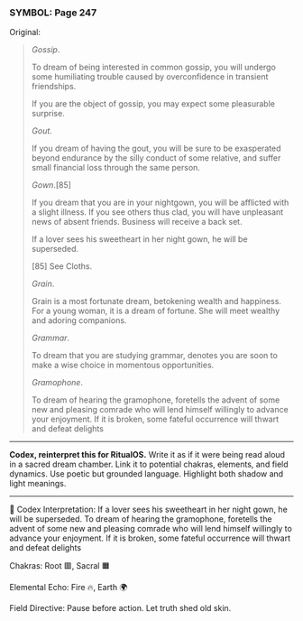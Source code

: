 ### SYMBOL: Page 247

Original:
> _Gossip_.
> 
> 
> To dream of being interested in common gossip, you will undergo some
> humiliating trouble caused by overconfidence in transient friendships.
> 
> 
> If you are the object of gossip, you may expect some pleasurable surprise.
> 
> 
> _Gout_.
> 
> 
> If you dream of having the gout, you will be sure to be exasperated
> beyond endurance by the silly conduct of some relative, and suffer
> small financial loss through the same person.
> 
> 
> _Gown_.[85]
> 
> 
> If you dream that you are in your nightgown, you will
> be afflicted with a slight illness. If you see others
> thus clad, you will have unpleasant news of absent friends.
> Business will receive a back set.
> 
> 
> If a lover sees his sweetheart in her night gown, he will be superseded.
> 
> 
> 
> [85] See Cloths.
> 
> 
> _Grain_.
> 
> 
> Grain is a most fortunate dream, betokening wealth and happiness.
> For a young woman, it is a dream of fortune. She will meet wealthy
> and adoring companions.
> 
> 
> _Grammar_.
> 
> 
> To dream that you are studying grammar, denotes you are soon to make a wise
> choice in momentous opportunities.
> 
> 
> _Gramophone_.
> 
> 
> To dream of hearing the gramophone, foretells the advent of some new and
> pleasing comrade who will lend himself willingly to advance your enjoyment.
> If it is broken, some fateful occurrence will thwart and defeat delights

---

**Codex, reinterpret this for RitualOS.**
Write it as if it were being read aloud in a sacred dream chamber.
Link it to potential chakras, elements, and field dynamics.
Use poetic but grounded language.
Highlight both shadow and light meanings.

---

🔁 Codex Interpretation:
If a lover sees his sweetheart in her night gown, he will be superseded. To dream of hearing the gramophone, foretells the advent of some new and pleasing comrade who will lend himself willingly to advance your enjoyment. If it is broken, some fateful occurrence will thwart and defeat delights

Chakras: Root 🟥, Sacral 🟧

Elemental Echo: Fire 🔥, Earth 🌍

Field Directive: Pause before action. Let truth shed old skin.
